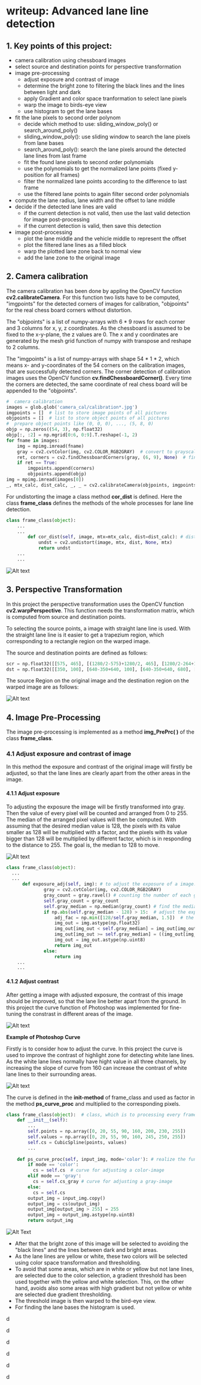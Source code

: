 # writeup: Advanced lane line detection

## 1. Key points of this project:
* camera calibration using chessboard images
* select source and destination points for perspective transformation
* image pre-processing
  * adjust exposure and contrast of image
  * determine the bright zone to filtering the black lines and the lines between light and dark
  * apply Gradient and color space tranformation to select lane pixels
  * warp the image to birds-eye view
  * use histogram to get the lane bases
* fit the lane pixels to second order polynom
  * decide which method to use: sliding_window_poly() or search_around_poly()
  * sliding_window_poly(): use sliding window to search the lane pixels from lane bases
  * search_around_poly(): search the lane pixels around the detected lane lines from last frame
  * fit the found lane pixels to second order polynomials
  * use the polynomials to get the normalized lane points (fixed y-position for all frames)
  * filter the normalized lane points according to the difference to last frame
  * use the filtered lane points to again filter second order polynomials
* compute the lane radius, lane width and the offset to lane middle
* decide if the detected lane lines are valid
  * if the current detection is not valid, then use the last valid detection for image post-processing
  * if the current detection is valid, then save this detection
* image post-processing
  * plot the lane middle and the vehicle middle to represent the offset
  * plot the filtered lane lines as a filled block
  * warp the plotted lane zone back to normal view
  * add the lane zone to the original image

## 2. Camera calibration
The camera calibration has been done by appling the OpenCV function **cv2.calibrateCamera**. For this function two lists have to be computed, "imgpoints" for the detected corners of images for calibration, "objpoints" for the real chess board corners without distortion.

The "objpoints" is a list of numpy-arrays with 6 * 9 rows for each corner and 3 columns for x, y, z coordinates. As the chessboard is assumed to be fixed to the x-y-plane, the z values are 0. The x and y coordinates are generated by the mesh grid function of numpy with transpose and reshape to 2 columns.

The "imgpoints" is a list of numpy-arrays with shape 54 * 1 * 2, which means x- and y-coordinates of the 54 corners on the calibration images, that are successfully detected corners. The corner detection of calibration images uses the OpenCV function **cv.findChessboardCorner()**. Every time the corners are detected, the same coordinate of real chess board will be appended to the "objpoints".

```python
#  camera calibration
images = glob.glob('camera_cal/calibration*.jpg')
imgpoints = []  # list to store image points of all pictures
objpoints = []  # list to store object points of all pictures
#  prepare object points like (0, 0, 0), ..., (5, 8, 0)
objp = np.zeros((54, 3), np.float32)
objp[:, :2] = np.mgrid[0:6, 0:9].T.reshape(-1, 2)
for fname in images:
    img = mpimg.imread(fname)
    gray = cv2.cvtColor(img, cv2.COLOR_RGB2GRAY)  # convert to grayscale
    ret, corners = cv2.findChessboardCorners(gray, (6, 9), None)  # find chessboard corners
    if ret == True:
        imgpoints.append(corners)
        objpoints.append(objp)
img = mpimg.imread(images[0])
_, mtx_calc, dist_calc, _, _ = cv2.calibrateCamera(objpoints, imgpoints, img.shape[1::-1], None, None)
```

For undistorting the image a class method **cor_dist** is defined. Here the class **frame_class** defines the methods of the whole processes for lane line detection.

```python
class frame_class(object):
    ...
    ...
        def cor_dist(self, image, mtx=mtx_calc, dist=dist_calc): # distortion Correction
            undst = cv2.undistort(image, mtx, dist, None, mtx)
            return undst
    ...
    ...
```
![Alt text](./output_images/Camera_Calibration.png)

## 3. Perspective Transformation

In this project the perspective transformation uses the OpenCV function **cv2.warpPerspective**. This function needs the transformation matrix, which is computed from source and destination points.

To selecting the source points, a image with straight lane line is used. With the straight lane line is it easier to get a trapezium region, which corresponding to a rectangle region on the warped image.

The source and destination points are defined as follows:

```python
scr = np.float32([[575, 465], [(1280/2-575)+1280/2, 465], [1280/2-264+1280/2, 680], [264, 680]])
dst = np.float32([[350, 100], [640-350+640, 100], [640-350+640, 680], [350, 680]])
```
The source Region on the original image and the destination region on the warped image are as follows:

![Alt text](./output_images/Perspective_Transformation.png)

## 4. Image Pre-Processing

The image pre-processing is implemented as a method **img_PrePrc( )** of the class **frame_class**. 

### 4.1 Adjust exposure and contrast of image
In this method the exposure and contrast of the original image will firstly be adjusted, so that the lane lines are clearly apart from the other areas in the image. 
#### 4.1.1 Adjust exposure
To adjusting the exposure the image will be firstly transformed into gray. Then the value of every pixel will be counted and arranged from 0 to 255. The median of the arranged pixel values will then be computed. With assuming that the desired median value is 128, the pixels with its value smaller as 128 will be multiplied with a factor, and the pixels with its value bigger than 128 will be multiplied by different factor, which is in responding to the distance to 255. The goal is, the median to 128 to move.

![Alt text](./output_images/Adjust_Exposure.png)

```python
class frame_class(object):
  ...
  ...    
      def exposure_adj(self, img): # to adjust the exposure of a image. The goal is to adjusting the median of value of its gray image to 128
              gray = cv2.cvtColor(img, cv2.COLOR_RGB2GRAY)
              gray_count = gray.ravel() # counting the number of each gray value
              self.gray_count = gray_count
              self.gray_median = np.median(gray_count) # find the median value of the gray image
              if np.abs(self.gray_median - 128) > 15:  # adjust the exposure only when the median far away from 128
                  adj_fac = np.min([128/self.gray_median, 1.5])  # the factor for adjusting is limited to 1.5 times
                  img_out = img.astype(np.float32)
                  img_out[img_out < self.gray_median] = img_out[img_out < self.gray_median] * adj_fac # adjusting the portion, which its value smaller than 128
                  img_out[img_out >= self.gray_median] = ((img_out[img_out >= self.gray_median] - self.gray_median) / (255 - self.gray_median) * (1 - adj_fac) + adj_fac) * img_out[img_out >= self.gray_median] # adjusting the portion, which its value bigger than 128
                  img_out = img_out.astype(np.uint8)
                  return img_out
              else:
                  return img
    ...
    ...
```

#### 4.1.2 Adjust contrast
After getting a image with adjusted exposure, the contrast of this image should be improved, so that the lane line better apart from the ground. In this project the curve function of Photoshop was implemented for fine-tuning the constrast in different areas of the image.

![Alt text](./output_images/Example_Photoshop_Curve.JPG)

 **Example of Photoshop Curve**

Firstly is to consider how to adjust the curve. In this project the curve is used to improve the contrast of highlight zone for detecting white lane lines. As the white lane lines normally have hight value in all three channels, by increasing the slope of curve from 160 can increase the contrast of white lane lines to their surrounding areas. 

![Alt text](./output_images/curve_adjusting_for_white_lane_line.png)

The curve is defined in the **init-method** of frame_class and used as factor in the method **ps_curve_proc** and multiplied to the corresponding pixels.

```python
class frame_class(object):  # class, which is to processing every frame
    def __init__(self):
        ...
        self.points = np.array([0, 20, 55, 90, 160, 200, 230, 255])
        self.values = np.array([0, 20, 55, 90, 160, 245, 250, 255])
        self.cs = CubicSpline(points, values)
        ...
    
    def ps_curve_proc(self, input_img, mode='color'): # realize the function of Photoshop curve. In this project it is used to fine tune the range and the transition of brightness and shallow of the image
        if mode == 'color':
          cs = self.cs  # curve for adjusting a color-image
        elif mode == 'gray':
          cs = self.cs_gray # curve for adjusting a gray-image
        else:
          cs = self.cs
        output_img = input_img.copy()
        output_img = cs(output_img)
        output_img[output_img > 255] = 255
        output_img = output_img.astype(np.uint8)
        return output_img
```

![Alt Text](./output_images/result_curve_adjusting.png)

* After that the bright zone of this image will be selected to avoiding the "black lines" and the lines between dark and bright areas. 
* As the lane lines are yellow or white, these two colors will be selected using color space transformation and thresholding.
* To avoid that some areas, which are in white or yellow but not lane lines, are selected due to the color selection, a gradient threshold has been used together with the yellow and white selection. This, on the other hand, avoids also some areas with high gradient but not yellow or white are selected due gradient thresholding.
* The threshold image is then warped to the bird-eye view.
* For finding the lane bases the histogram is used.



d

d

d

d

d

d